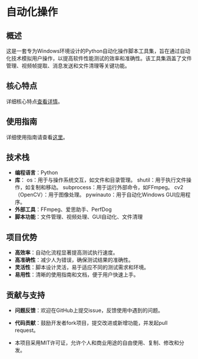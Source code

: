 # 自动化操作

## 概述
这是一套专为Windows环境设计的Python自动化操作脚本工具集，旨在通过自动化技术模拟用户操作，以提高软件性能测试的效率和准确性。该工具集涵盖了文件管理、视频帧提取、消息发送和文件清理等关键功能。

## 核心特点

详细核心特点[查看详情](FEATURES.md)。

## 使用指南

详细使用指南请查看[这里](USAGE_GUIDE.md)。

## 技术栈

- **编程语言**：Python
- **库**： os：用于与操作系统交互，如文件和目录管理。
          shutil：用于执行文件操作，如复制和移动。
          subprocess：用于运行外部命令，如FFmpeg。
          cv2（OpenCV）：用于图像处理。
          pywinauto：用于自动化Windows GUI应用程序。
- **外部工具**：FFmpeg、爱思助手、PerfDog
- **脚本功能**：文件管理、视频处理、GUI自动化、文件清理

## 项目优势

- **高效率**：自动化流程显著提高测试执行速度。
- **高准确性**：减少人为错误，确保测试结果的准确性。
- **灵活性**：脚本设计灵活，易于适应不同的测试需求和环境。
- **易用性**：清晰的使用指南和文档，便于用户快速上手。
## 贡献与支持
- **问题反馈**：欢迎在GitHub上提交issue，反馈使用中遇到的问题。

- **代码贡献**：鼓励开发者fork项目，提交改进或新增功能，并发起pull request。


- 本项目采用MIT许可证，允许个人和商业用途的自由使用、复制、修改和分发。

